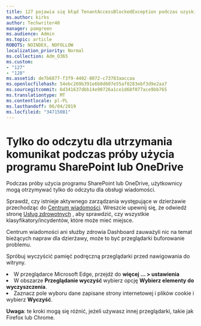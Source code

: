 ```yaml
---
title: 127 pojawia się błąd TenantAccessBlockedException podczas uzyskiwania dostępu do poczty e-mail?
ms.author: kirks
author: Techwriter40
manager: pamgreen
ms.audience: Admin
ms.topic: article
ROBOTS: NOINDEX, NOFOLLOW
localization_priority: Normal
ms.collection: Adm_O365
ms.custom:
- "127"
- "128"
ms.assetid: de7b6877-f3f9-4402-8072-c73783aaccaa
ms.openlocfilehash: 54ebc269b391e6b0d607e55af8283ebf3d9e2aa7
ms.sourcegitcommit: 6d341637dbb14e90726a1ce1d68f077ace9bb765
ms.translationtype: MT
ms.contentlocale: pl-PL
ms.lasthandoff: 06/04/2019
ms.locfileid: "34715081"
---
```

# <a name="read-only-for-maintenance-message-when-attempting-to-use-sharepoint-or-onedrive"></a>Tylko do odczytu dla utrzymania komunikat podczas próby użycia programu SharePoint lub OneDrive

Podczas próby użycia programu SharePoint lub OneDrive, użytkownicy mogą otrzymywać tylko do odczytu dla obsługi wiadomości.

Sprawdź, czy istnieje aktywnego zarządzania występujące w dzierżawie przechodząc do <a href="https://portal.office.com/adminportal/home#/MessageCenter">Centrum wiadomości</a>. Wreszcie upewnij się, że odwiedź stronę <a href="https://portal.office.com/adminportal/home#/servicehealth">Usług zdrowotnych</a> , aby sprawdzić, czy wszystkie klasyfikatory/incydentów, które może mieć miejsce.

Centrum wiadomości ani służby zdrowia Dashboard zauważyli nic na temat bieżących napraw dla dzierżawy, może to być przeglądarki buforowanie problemu.

Spróbuj wyczyścić pamięć podręczną przeglądarki przed nawigowania do witryny.

  <li>W przeglądarce Microsoft Edge, przejdź do <strong>więcej &hellip; &gt; ustawienia</strong></li>  <li>W obszarze <strong>Przeglądanie wyczyść </strong>wybierz opcję <strong>Wybierz elementy do wyczyszczenia</strong>.</li>  <li>Zaznacz pole wyboru dane zapisane strony internetowej i plików cookie i wybierz <strong>Wyczyść</strong>.</li>  </ol>  

**Uwaga**: te kroki mogą się różnić, jeżeli używasz innej przeglądarki, takie jak Firefox lub Chrome.

